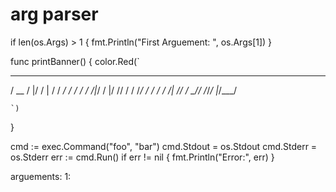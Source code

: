 # arg parser
if len(os.Args) > 1 {
		fmt.Println("First Arguement: ", os.Args[1])
	}


	
func printBanner() {
	color.Red(`
   ____  __  ____   ______
  / __ \/  |/  / | / /  _/
 / / / / /|_/ /  |/ // /
/ /_/ / /  / / /|  // /
\____/_/  /_/_/ |_/___/

	`)
}


cmd := exec.Command("foo", "bar")
cmd.Stdout = os.Stdout
cmd.Stderr = os.Stderr
err := cmd.Run()
if err != nil {
    fmt.Println("Error:", err)
}


arguements:
1: 

